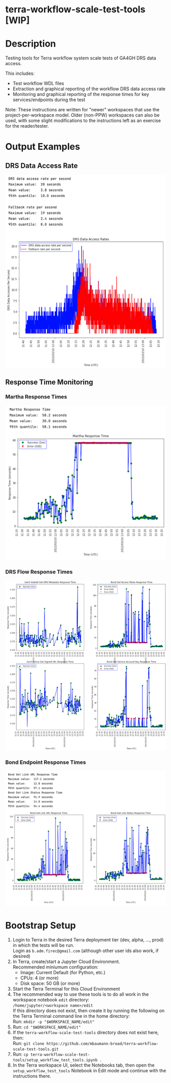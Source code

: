 # terra-workflow-scale-test-tools [WIP]


# Description
Testing tools for Terra workflow system scale tests of GA4GH DRS data access.

This includes:
* Test workflow WDL files
* Extraction and graphical reporting of the workflow DRS data access rate
* Monitoring and graphical reporting of the response times for key services/endpoints during the test 

Note: These instructions are written for "newer" workspaces that use the project-per-workspace model.
Older (non-PPW) workspaces can also be used, with some slight modifications to the instructions left as an exercise for the reader/tester.

# Output Examples

## DRS Data Access Rate
![DRS Data Access Rate](doc/images/example_graphs/example_drs_data_access_rate_graph.png)
## Response Time Monitoring

### Martha Response Times
![Martha Response Times](doc/images/example_graphs/example_martha_response_times_graph.png)

### DRS Flow Response Times
![DRS Flow Response Times](doc/images/example_graphs/example_drs_flow_response_times_graph.png)

### Bond Endpoint Response Times
![Bond Endpoint Response Times](doc/images/example_graphs/example_bond_endpoint_response_times_graph.png)


# Bootstrap Setup
1. Login to Terra in the desired Terra deployment tier (dev, alpha, ..., prod) in which the tests will be run.  
   Login as `b.adm.firec@gmail.com` (although other user ids also work, if desired)
2. In Terra, create/start a Jupyter Cloud Environment.  
   Recommended miniumum configuration:
   * Image: Current Default (for Python, etc.)
   * CPUs: 4 (or more)
   * Disk space: 50 GB (or more)
3. Start the Terra Terminal for this Cloud Environment
4. The recommended way to use these tools is to do all work in the workspace notebook `edit` directory:    
    `/home/jupyter/<workspace name>/edit`  
If this directory does not exist, then create it by running the following on the Terra Terminal command line in the home directory:  
    Run: `mkdir -p "$WORKSPACE_NAME/edit"`
5. Run: `cd "$WORKSPACE_NAME/edit"`
6. If the `terra-workflow-scale-test-tools` directory does not exist here, then:  
    Run: `git clone https://github.com/mbaumann-broad/terra-workflow-scale-test-tools.git`
7. Run: `cp terra-workflow-scale-test-tools/setup_workflow_test_tools.ipynb .`
8. In the Terra workspace UI, select the Notebooks tab, then open the `setup_workflow_test_tools` Notebook in Edit mode and continue with the instructions there.
